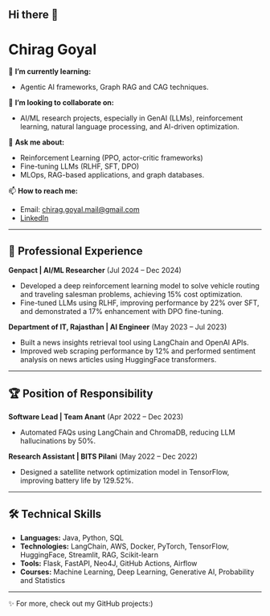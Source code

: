 ## Hi there 👋
# Chirag Goyal

🌱 **I’m currently learning:**
- Agentic AI frameworks, Graph RAG and CAG techniques.

👯 **I’m looking to collaborate on:**
- AI/ML research projects, especially in GenAI (LLMs), reinforcement learning, natural language processing, and AI-driven optimization.

💬 **Ask me about:**
- Reinforcement Learning (PPO, actor-critic frameworks)
- Fine-tuning LLMs (RLHF, SFT, DPO)
- MLOps, RAG-based applications, and graph databases.

📫 **How to reach me:**
- Email: chirag.goyal.mail@gmail.com
- [LinkedIn](https://linkedin.com/in/chirag)

---

## 💼 Professional Experience

**Genpact | AI/ML Researcher** (Jul 2024 – Dec 2024)
- Developed a deep reinforcement learning model to solve vehicle routing and traveling salesman problems, achieving 15% cost optimization.
- Fine-tuned LLMs using RLHF, improving performance by 22% over SFT, and demonstrated a 17% enhancement with DPO fine-tuning.

**Department of IT, Rajasthan | AI Engineer** (May 2023 – Jul 2023)
- Built a news insights retrieval tool using LangChain and OpenAI APIs.
- Improved web scraping performance by 12% and performed sentiment analysis on news articles using HuggingFace transformers.

---

## 🏆 Position of Responsibility

**Software Lead | Team Anant** (Apr 2022 – Dec 2023)
- Automated FAQs using LangChain and ChromaDB, reducing LLM hallucinations by 50%.

**Research Assistant | BITS Pilani** (May 2022 – Dec 2022)
- Designed a satellite network optimization model in TensorFlow, improving battery life by 129.52%.

---

## 🛠️ Technical Skills

- **Languages:** Java, Python, SQL
- **Technologies:** LangChain, AWS, Docker, PyTorch, TensorFlow, HuggingFace, Streamlit, RAG, Scikit-learn
- **Tools:** Flask, FastAPI, Neo4J, GitHub Actions, Airflow
- **Courses:** Machine Learning, Deep Learning, Generative AI, Probability and Statistics

---

✨ For more, check out my GitHub projects:)


<!--
**ChiragGoyal07/ChiragGoyal07** is a ✨ _special_ ✨ repository because its `README.md` (this file) appears on your GitHub profile.

Here are some ideas to get you started:

- 🔭 I’m currently working on ...
- 🌱 I’m currently learning ...
- 👯 I’m looking to collaborate on ...
- 🤔 I’m looking for help with ...
- 💬 Ask me about ...
- 📫 How to reach me: ...
- 😄 Pronouns: ...
- ⚡ Fun fact: ...
-->
